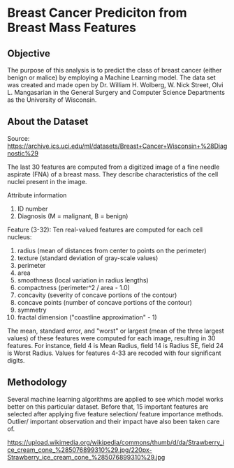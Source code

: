# Breast Cancer Prediciton from Breast Mass Features

## Objective
The purpose of this analysis is to predict the class of breast cancer (either benign or malice) by employing a Machine Learning model. The data set was created and made open by Dr. William H. Wolberg, W. Nick Street, Olvi L. Mangasarian in the General Surgery and Computer Science Departments as the University of Wisconsin. 

## About the Dataset
Source: https://archive.ics.uci.edu/ml/datasets/Breast+Cancer+Wisconsin+%28Diagnostic%29

The last 30 features are computed from a digitized image of a fine needle aspirate (FNA) of a breast mass. They describe characteristics of the cell nuclei present in the image. 

Attribute information
1. ID number
2. Diagnosis (M = malignant, B = benign)

Feature (3-32): Ten real-valued features are computed for each cell nucleus:

1. radius (mean of distances from center to points on the perimeter)
2. texture (standard deviation of gray-scale values)
3. perimeter
4. area
5. smoothness (local variation in radius lengths)
6. compactness (perimeter^2 / area - 1.0)
7. concavity (severity of concave portions of the contour)
8. concave points (number of concave portions of the contour)
9. symmetry
10. fractal dimension ("coastline approximation" - 1)

The mean, standard error, and "worst" or largest (mean of the three largest values) of these features were computed for each image, resulting in 30 features. For instance, field 4 is Mean Radius, field 14 is Radius SE, field 24 is Worst Radius.
Values for features 4-33 are recoded with four significant digits.

## Methodology
Several machine learning algorithms are applied to see which model works better on this particular dataset. Before that, 15 important features are selected after applying five feature selection/ feature importance methods. Outlier/ important observation and their impact have also been taken care of.

https://upload.wikimedia.org/wikipedia/commons/thumb/d/da/Strawberry_ice_cream_cone_%285076899310%29.jpg/220px-Strawberry_ice_cream_cone_%285076899310%29.jpg
